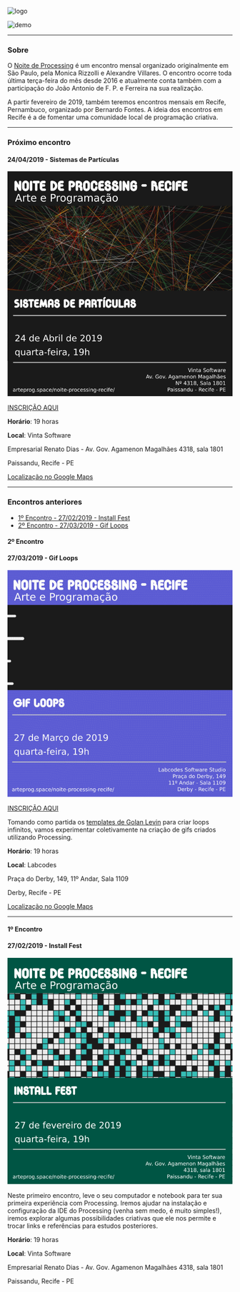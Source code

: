 ![logo](https://garoa.net.br/w/images/Logondp.png)

![demo](https://berinhard.github.io/sketches/s_054/cover.png)

<hr>

### Sobre

O [Noite de Processing](https://garoa.net.br/wiki/Noite_de_Processing) é um encontro mensal organizado originalmente em São Paulo, pela Monica Rizzolli e Alexandre Villares. O encontro ocorre toda última terça-feira do mês desde 2016 e atualmente conta também com a participação do João Antonio de F. P. e Ferreira na sua realização.

A partir fevereiro de 2019, também teremos encontros mensais em Recife, Pernambuco, organizado por Bernardo Fontes. A ideia dos encontros em Recife é a de fomentar uma comunidade local de programação criativa.

<hr>



### Próximo encontro
#### 24/04/2019 - Sistemas de Partículas

![encontro03](https://raw.githubusercontent.com/arteprog/noite-processing-recife/master/convites/2019_04_24.png)

[INSCRIÇÃO AQUI](https://goo.gl/forms/oVJf7EpDOmZodO9S2)

**Horário**: 19 horas

**Local**: Vinta Software

Empresarial Renato Dias - Av. Gov. Agamenon Magalhães 4318, sala 1801

Paissandu, Recife - PE

[Localização no Google Maps](https://goo.gl/maps/xbCHq11KZ6tRo1TD8)

<hr>

### Encontros anteriores

- [1º Encontro - 27/02/2019 - Install Fest](#1º-encontro)
- [2º Encontro - 27/03/2019 - Gif Loops](#2º-encontro)

#### 2º Encontro
#### 27/03/2019 - Gif Loops

![encontro02](https://raw.githubusercontent.com/arteprog/noite-processing-recife/master/convites/2019_03_27.gif)

[INSCRIÇÃO AQUI](https://goo.gl/forms/oVJf7EpDOmZodO9S2)

Tomando como partida os [templates de Golan Levin](https://github.com/golanlevin/LoopTemplates) para criar loops infinitos, vamos experimentar coletivamente na criação de gifs criados utilizando Processing.

**Horário**: 19 horas

**Local**: Labcodes

Praça do Derby, 149, 11º Andar, Sala 1109

Derby, Recife - PE

[Localização no Google Maps](https://goo.gl/maps/MDbf5NTUBWG2)

<hr>

#### 1º Encontro
#### 27/02/2019 - Install Fest

![encontro01](https://raw.githubusercontent.com/arteprog/noite-processing-recife/master/convites/2019_02_27.png)

Neste primeiro encontro, leve o seu computador e notebook para ter sua primeira experiência com Processing. Iremos ajudar na instalação e configuração da IDE do Processing (venha sem medo, é muito simples!), iremos explorar algumas possibilidades criativas que ele nos permite e trocar links e referências para estudos posteriores.

**Horário**: 19 horas

**Local**: Vinta Software

Empresarial Renato Dias - Av. Gov. Agamenon Magalhães 4318, sala 1801

Paissandu, Recife - PE
